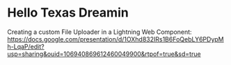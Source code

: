 # Hello Texas Dreamin

Creating a custom File Uploader in a Lightning Web Component: https://docs.google.com/presentation/d/1OXhd832IRs1B6FoQebLY6PDypMh-LqaP/edit?usp=sharing&ouid=106940869612460049900&rtpof=true&sd=true
